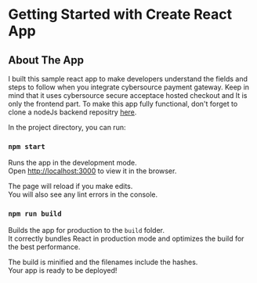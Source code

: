 # Getting Started with Create React App

## About The App

I built this sample react app to make developers understand the fields and steps to follow when you integrate cybersource payment gateway. Keep in mind that it uses cybersource secure acceptace hosted checkout and It is only the frontend part. To make this app fully functional, don't forget to clone a nodeJs backend repositry [here](https://github.com/samigits/secure-acceptance-hosed-checkout-backend-nodejs).

In the project directory, you can run:

### `npm start`

Runs the app in the development mode.\
Open [http://localhost:3000](http://localhost:3000) to view it in the browser.

The page will reload if you make edits.\
You will also see any lint errors in the console.


### `npm run build`

Builds the app for production to the `build` folder.\
It correctly bundles React in production mode and optimizes the build for the best performance.

The build is minified and the filenames include the hashes.\
Your app is ready to be deployed!

